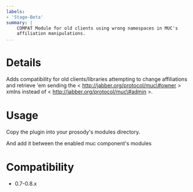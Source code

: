 ```yaml
---
labels:
- 'Stage-Beta'
summary: |
    COMPAT Module for old clients using wrong namespaces in MUC's
    affiliation manipulations.
...
```


Details
=======

Adds compatibility for old clients/libraries attempting to change
affiliations and retrieve 'em sending the \<
http://jabber.org/protocol/muc\#owner \> xmlns instead of \<
http://jabber.org/protocol/muc\#admin \>.

Usage
=====

Copy the plugin into your prosody's modules directory.

And add it between the enabled muc component's modules

Compatibility
=============

-   0.7-0.8.x
